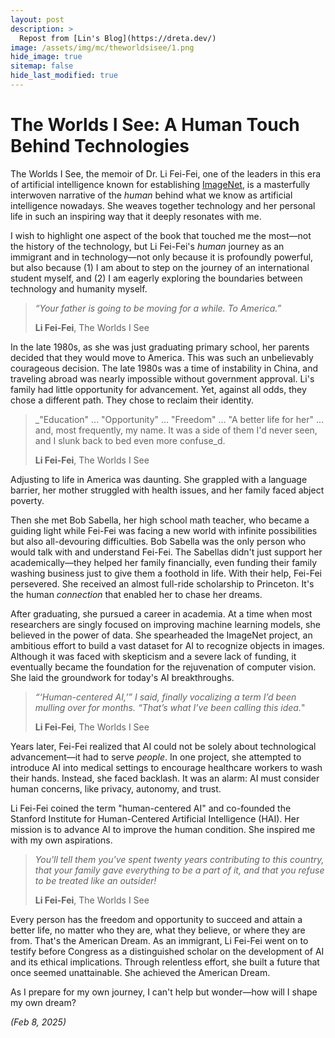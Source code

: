 ```yaml
---
layout: post
description: >
  Repost from [Lin's Blog](https://dreta.dev/)
image: /assets/img/mc/theworldsisee/1.png
hide_image: true
sitemap: false
hide_last_modified: true
---
```


# The Worlds I See: A Human Touch Behind Technologies

The Worlds I See, the memoir of Dr. Li Fei-Fei, one of the leaders in this era of artificial intelligence known for establishing [ImageNet](https://en.wikipedia.org/wiki/ImageNet), is a masterfully interwoven narrative of the _human_ behind what we know as artificial intelligence nowadays. She weaves together technology and her personal life in such an inspiring way that it deeply resonates with me.

I wish to highlight one aspect of the book that touched me the most—not the history of the technology, but Li Fei-Fei's _human_ journey as an immigrant and in technology—not only because it is profoundly powerful, but also because (1) I am about to step on the journey of an international student myself, and (2) I am eagerly exploring the boundaries between technology and humanity myself.

> _“Your father is going to be moving for a while. To America.”_
> 
> **Li Fei-Fei**, The Worlds I See

In the late 1980s, as she was just graduating primary school, her parents decided that they would move to America. This was such an unbelievably courageous decision. The late 1980s was a time of instability in China, and traveling abroad was nearly impossible without government approval. Li's family had little opportunity for advancement. Yet, against all odds, they chose a different path. They chose to reclaim their identity.

> _"Education" ... "Opportunity" ... "Freedom" ... "A better life for her" ... and, most frequently, my name. It was a side of them I'd never seen, and I slunk back to bed even more confuse_d.
> 
> **Li Fei-Fei**, The Worlds I See

Adjusting to life in America was daunting. She grappled with a language barrier, her mother struggled with health issues, and her family faced abject poverty.

Then she met Bob Sabella, her high school math teacher, who became a guiding light while Fei-Fei was facing a new world with infinite possibilities but also all-devouring difficulties. Bob Sabella was the only person who would talk with and understand Fei-Fei. The Sabellas didn't just support her academically—they helped her family financially, even funding their family washing business just to give them a foothold in life. With their help, Fei-Fei persevered. She received an almost full-ride scholarship to Princeton. It's the human _connection_ that enabled her to chase her dreams.

After graduating, she pursued a career in academia. At a time when most researchers are singly focused on improving machine learning models, she believed in the power of data. She spearheaded the ImageNet project, an ambitious effort to build a vast dataset for AI to recognize objects in images. Although it was faced with skepticism and a severe lack of funding, it eventually became the foundation for the rejuvenation of computer vision. She laid the groundwork for today's AI breakthroughs.

> _“‘Human-centered AI,’” I said, finally vocalizing a term I’d been mulling over for months. “That’s what I’ve been calling this idea._"
> 
> **Li Fei-Fei**, The Worlds I See

Years later, Fei-Fei realized that AI could not be solely about technological advancement—it had to serve _people_. In one project, she attempted to introduce AI into medical settings to encourage healthcare workers to wash their hands. Instead, she faced backlash. It was an alarm: AI must consider human concerns, like privacy, autonomy, and trust.

Li Fei-Fei coined the term "human-centered AI" and co-founded the Stanford Institute for Human-Centered Artificial Intelligence (HAI). Her mission is to advance AI to improve the human condition. She inspired me with my own aspirations.

> _You'll tell them you've spent twenty years contributing to this country, that your family gave everything to be a part of it, and that you refuse to be treated like an outsider!_
> 
> **Li Fei-Fei**, The Worlds I See

Every person has the freedom and opportunity to succeed and attain a better life, no matter who they are, what they believe, or where they are from. That's the American Dream. As an immigrant, Li Fei-Fei went on to testify before Congress as a distinguished scholar on the development of AI and its ethical implications. Through relentless effort, she built a future that once seemed unattainable. She achieved the American Dream.

As I prepare for my own journey, I can't help but wonder—how will I shape my own dream?

_(Feb 8, 2025)_

